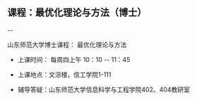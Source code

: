 ## 课程：最优化理论与方法（博士）
--

山东师范大学博士课程： 最优化理论与方法

- 上课时间： 每周四上午 10：10 -- 11：45

- 上课地点：文淙楼，信工学院1-111

- 辅导答疑：山东师范大学信息科学与工程学院402、404教研室

